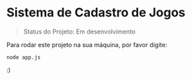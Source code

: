 <h1> Sistema de Cadastro de Jogos </h1>

>Status do Projeto: Em desenvolvimento

Para rodar este projeto na sua máquina, por favor digite:

```
node app.js
```
:)